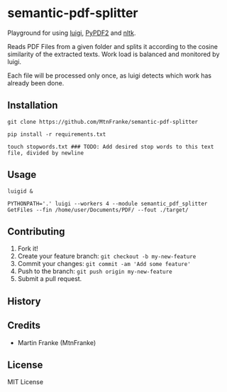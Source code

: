 # semantic-pdf-splitter

Playground for using [luigi](https://github.com/spotify/luigi/), [PyPDF2](https://github.com/mstamy2/PyPDF2) and [nltk](http://www.nltk.org/).

Reads PDF Files from a given folder and splits it according to the cosine similarity of the extracted texts.
Work load is balanced and monitored by luigi.

Each file will be processed only once, as luigi detects which work has already been done.

## Installation
```
git clone https://github.com/MtnFranke/semantic-pdf-splitter

pip install -r requirements.txt

touch stopwords.txt ### TODO: Add desired stop words to this text file, divided by newline
```

## Usage
```
luigid &

PYTHONPATH='.' luigi --workers 4 --module semantic_pdf_splitter GetFiles --fin /home/user/Documents/PDF/ --fout ./target/
```

## Contributing
1. Fork it!
2. Create your feature branch: `git checkout -b my-new-feature`
3. Commit your changes: `git commit -am 'Add some feature'`
4. Push to the branch: `git push origin my-new-feature`
5. Submit a pull request.

## History

## Credits
- Martin Franke (MtnFranke)

## License
MIT License
